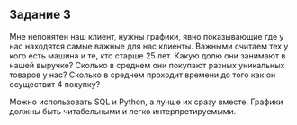 ## Задание 3

Мне непонятен наш клиент, нужны графики, явно показывающие где у нас находятся самые важные для нас клиенты. Важными считаем тех у кого есть машина и те, кто старше 25 лет. Какую долю они занимают в нашей выручке? Сколько в среднем они покупают разных уникальных товаров у нас? Сколько в среднем проходит времени до того как он осуществит 4 покупку?					

Можно использовать  SQL и Python, а лучше их сразу вместе. Графики должны быть читабельными и легко интерпретируемыми. 	
